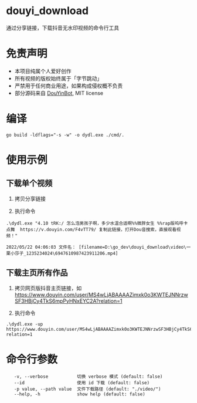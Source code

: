 # douyi_download
通过分享链接，下载抖音无水印视频的命令行工具

# 免责声明
- 本项目纯属个人爱好创作
- 所有视频的版权始终属于「字节跳动」
- 严禁用于任何商业用途，如果构成侵权概不负责
- 部分源码来自 [DouYinBot](https://github.com/lifei6671/DouYinBot),  MIT license

# 编译
```
go build -ldflags="-s -w" -o dydl.exe ./cmd/.
```

# 使用示例

## 下载单个视频
1. 拷贝分享链接

2. 执行命令
```
.\dydl.exe "4.10 tRK:/ 怎么泡男孩子啊，多少水温合适啊%%微胖女生 %%rap版呜呼卡点舞  https://v.douyin.com/F4vTT79/ 复制此链接，打开Dou音搜索，直接观看视频！"

2022/05/22 04:06:03 文件名： [filename=D:\go_dev\douyi_download\video\一栗小莎子_1235234024\6947610987423911206.mp4]

```
## 下载主页所有作品
1. 拷贝网页版抖音主页链接，如 https://www.douyin.com/user/MS4wLjABAAAAZimxk0o3KWTEJNNrzwSF3HBjCy4TkS6mpPyHNxEYC2A?relation=1

2. 执行命令
```
.\dydl.exe -up https://www.douyin.com/user/MS4wLjABAAAAZimxk0o3KWTEJNNrzwSF3HBjCy4TkS6mpPyHNxEYC2A?relation=1
```


# 命令行参数
```
   -v, --verbose           切换 verbose 模式 (default: false)
   --id                    使用 id 下载 (default: false)
   -p value, --path value  文件下载路径 (default: "./video/")
   --help, -h              show help (default: false)
```